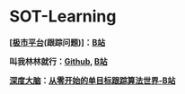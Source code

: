 # SOT-Learning






**[[极市平台](https://space.bilibili.com/85300886/)(跟踪问题)]：[B站](https://space.bilibili.com/85300886/search/video?keyword=%E8%B7%9F%E8%B8%AA)**

**叫我林林就行：[Github](https://github.com/HonglinChu), [B站](https://space.bilibili.com/209664735/)**

**[深度大脑](https://space.bilibili.com/9456738)：[从零开始的单目标跟踪算法世界-B站](https://www.bilibili.com/video/BV1WK4y1C7JG)**
